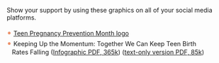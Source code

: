 <p>Show your support by using these graphics on all of your social media platforms.</p>
<p><span style="color:#ec916a; font-size: 20px;">•</span> <a href="img/tppm-logo.jpg" target="_blank">Teen Pregnancy Prevention Month logo</a></br>
<span style="color:#ec916a; font-size: 20px;">•</span>  Keeping Up the Momentum: Together We Can Keep Teen Birth <br>&nbsp;&nbsp;&nbsp;Rates Falling (<a href="ncfy_tppm_infographic_2014.pdf?utm_source=tppmsite&utm_medium=image&utm_campaign=infographic" target="_blank">Infographic PDF, 365k</a>) (<a href="ncfy_tppm_infographic_2014-text.pdf?utm_source=tppmsite&utm_medium=image&utm_campaign=infographic" target="_blank">text-only version PDF, 85k</a>)</p>